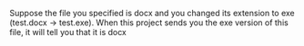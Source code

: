 Suppose the file you specified is docx and you changed its extension to exe (test.docx -> test.exe). When this project sends you the exe version of this file, it will tell you that it is docx
